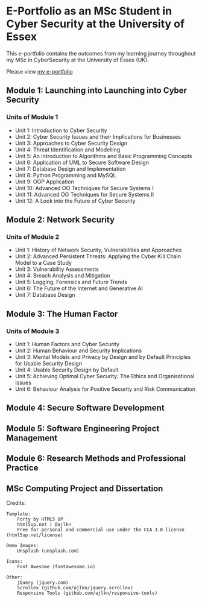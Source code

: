 # E-Portfolio as an MSc Student in Cyber Security at the University of Essex

This e-portfolio contains the outcomes from my learning journey throughout my MSc in CyberSecurity at the University of Essex (UK).
 
Please view [my e-portfolio](https://posifo1.github.io/)


## Module 1: Launching into Launching into Cyber Security
### Units of Module 1
* Unit 1: Introduction to Cyber Security
* Unit 2: Cyber Security Issues and their Implications for Businesses
* Unit 3: Approaches to Cyber Security Design
* Unit 4: Threat Identification and Modelling
* Unit 5: An Introduction to Algorithms and Basic Programming Concepts
* Unit 6: Application of UML to Secure Software Design
* Unit 7: Database Design and Implementation
* Unit 8: Python Programming and MySQL
* Unit 9: OOP Application	
* Unit 10: Advanced OO Techniques for Secure Systems I
* Unit 11: Advanced OO Techniques for Secure Systems II
* Unit 12: A Look into the Future of Cyber Security

## Module 2: Network Security
### Units of Module 2
* Unit 1: History of Network Security, Vulnerabilities and Approaches
* Unit 2: Advanced Persistent Threats: Applying the Cyber Kill Chain Model to a Case Study
* Unit 3: Vulnerability Assessments
* Unit 4: Breach Analysis and Mitigation
* Unit 5: Logging, Forensics and Future Trends
* Unit 6: The Future of the Internet and Generative AI
* Unit 7: Database Design
## Module 3: The Human Factor
### Units of Module 3
* Unit 1: Human Factors and Cyber Security
* Unit 2: Human Behaviour and Security Implications
* Unit 3: Mental Models and Privacy by Design and by Default Principles for Usable Security Design
* Unit 4: Usable Security Design by Default
* Unit 5: Achieving Optimal Cyber Security: The Ethics and Organisational Issues
* Unit 6: Behaviour Analysis for Positive Security and Risk Communication

## Module 4: Secure Software Development


## Module 5: Software Engineering Project Management


## Module 6: Research Methods and Professional Practice


## MSc Computing Project and Dissertation


Credits:

	Template:
		Forty by HTML5 UP
		html5up.net | @ajlkn
		Free for personal and commercial use under the CCA 3.0 license (html5up.net/license)

	Demo Images:
		Unsplash (unsplash.com)

	Icons:
		Font Awesome (fontawesome.io)

	Other:
		jQuery (jquery.com)
		Scrollex (github.com/ajlkn/jquery.scrollex)
		Responsive Tools (github.com/ajlkn/responsive-tools)

